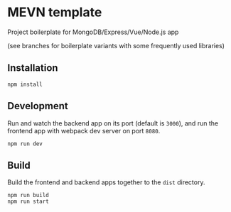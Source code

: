 # MEVN template

Project boilerplate for MongoDB/Express/Vue/Node.js app

(see branches for boilerplate variants with some frequently used libraries)


## Installation
```
npm install
```

## Development
Run and watch the backend app on its port (default is `3000`), and run the frontend app with webpack dev server on port `8080`.
```
npm run dev
```

## Build
Build the frontend and backend apps together to the `dist` directory.

```
npm run build
npm run start
```
